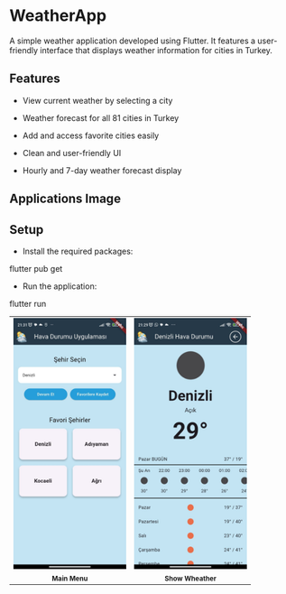 # WeatherApp
A simple weather application developed using Flutter. It features a user-friendly interface that displays weather information for cities in Turkey.

## Features
* View current weather by selecting a city

* Weather forecast for all 81 cities in Turkey

* Add and access favorite cities easily

* Clean and user-friendly UI

* Hourly and 7-day weather forecast display

## Applications Image
<table align="center">
  <tr>
    <td align="center">
      <img src="images/Main_menu.jpeg" width="200"/><br>
      <sub><b>Main Menu</b></sub>
    </td>
        <td align="center">
      <img src="images/Show_wheather.jpeg" width="200"/><br>
      <sub><b>Show Wheather</b></sub>
    </td>

## Setup
* Install the required packages:

flutter pub get

* Run the application:

flutter run
